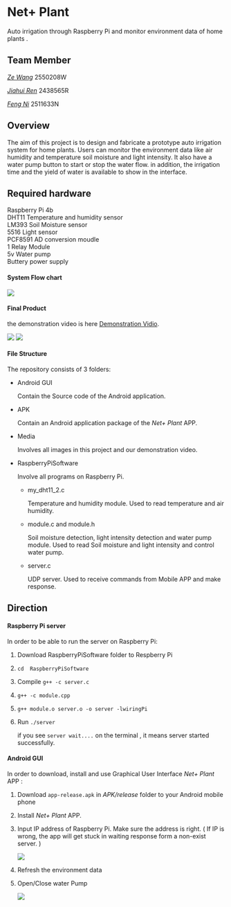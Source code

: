 # Net+ Plant

Auto irrigation through Raspberry Pi and monitor environment data of home plants .

## Team Member

[*Ze Wang*](https://github.com/Heath-Web)               2550208W

[*Jiahui Ren*](https://github.com/paymorepatience)             2438565R

[*Feng Ni*](https://github.com/FENGN-AII)                 2511633N

## Overview

The aim of this project is to design and fabricate a prototype auto irrigation system for home plants. Users can monitor the environment data like air humidity and temperature soil moisture and light intensity.  It also have a water pump button to start or stop the water flow. in addition, the irrigation time and the yield of water is available to show in the interface.  

## Required hardware

Raspberry Pi 4b  
DHT11 Temperature and humidity sensor  
LM393 Soil Moisture sensor  
5516 Light sensor  
PCF8591 AD conversion moudle  
1 Relay Module  
5v Water pump  
Buttery power supply  

#### System Flow chart

<img src="https://github.com/paymorepatience/Netp-plant/blob/main/Media/Images/SystemFlowChart.png">

#### Final Product

the demonstration video is here [Demonstration Vidio](https://youtu.be/O6kg-7maIwA).

<img src="https://github.com/paymorepatience/Netp-plant/blob/main/Media/Images/Net%2B%20Plant.jpg">

<img src="https://github.com/paymorepatience/Netp-plant/blob/main/Media/Images/background.jpg">

#### File Structure

The repository consists of 3 folders:

- Android GUI 

  Contain the Source code of the Android application.

- APK

  Contain an Android application package of the *Net+ Plant* APP.

- Media

  Involves all images in this project and our demonstration video.

- RaspberryPiSoftware

  Involve all programs on Raspberry Pi.

  - my_dht11_2.c  

    Temperature and humidity module. Used to read temperature and air humidity.

  - module.c  and module.h

    Soil moisture detection, light intensity detection and water pump module. Used to read Soil moisture and light intensity and control water pump. 

  - server.c  

    UDP server. Used to receive commands from Mobile APP and make response.

  

## Direction

#### Raspberry Pi server

In order to be able to run the server on Raspberry Pi:

1. Download RaspberryPiSoftware folder to Respberry Pi

2. `cd  RaspberryPiSoftware`

3. Compile `g++ -c server.c`

4. `g++ -c module.cpp`

5. `g++ module.o server.o -o server -lwiringPi`

6. Run  `./server`

   if you see `server wait....` on the terminal , it means server started successfully.



#### Android GUI

In order to download, install and use Graphical User Interface *Net+ Plant* APP :

1. Download `app-release.apk`  in *APK/release* folder to your Android mobile phone

2. Install *Net+ Plant* APP.

3. Input IP address of Raspberry Pi. Make sure the address is right. ( If IP is wrong, the app will get stuck in waiting response form a non-exist server. )

   <img src="https://github.com/paymorepatience/Netp-plant/blob/main/Media/Images/Android_interface1.jpg">

4. Refresh the environment data

5. Open/Close water Pump 

   <img src="https://github.com/paymorepatience/Netp-plant/blob/main/Media/Images/Android_interface2.png">

